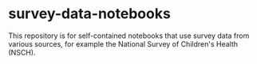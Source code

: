 # survey-data-notebooks
This repository is for self-contained notebooks that use survey data from various sources, for example the National Survey of Children's Health (NSCH).
